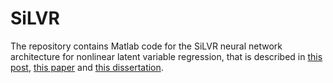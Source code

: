 # SiLVR
The repository contains Matlab code for the SiLVR neural network architecture for nonlinear latent variable regression, that is described in [this post](https://asinghee.github.io/SiLVR/), [this paper](http://dl.acm.org/citation.cfm?id=1278542) and [this dissertation](http://citeseerx.ist.psu.edu/viewdoc/download?doi=10.1.1.208.4221&rep=rep1&type=pdf).
